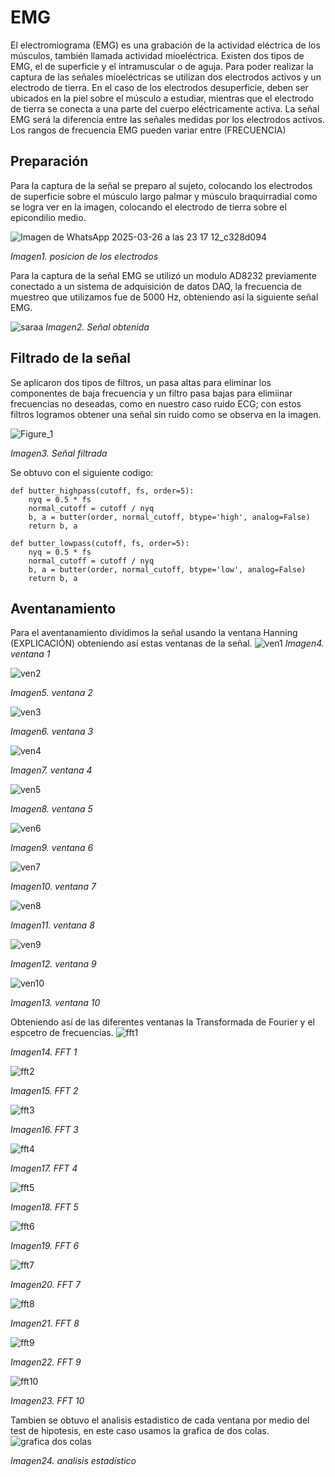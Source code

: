# EMG
El electromiograma (EMG) es una grabación de la actividad eléctrica de los músculos, también llamada actividad mioeléctrica. Existen dos tipos de EMG, el de superficie y el intramuscular o de aguja. 
Para poder realizar la captura de las señales mioeléctricas se utilizan dos electrodos activos y un electrodo de tierra. En el caso de los electrodos desuperficie, deben ser ubicados en la piel sobre el músculo a estudiar, mientras que el electrodo de tierra se conecta a una parte del cuerpo eléctricamente activa. La señal EMG será la diferencia entre las señales medidas por los electrodos activos. 
Los rangos de frecuencia EMG pueden variar entre (FRECUENCIA)


## Preparación
Para la captura de la señal se preparo al sujeto, colocando los electrodos de superficie sobre el músculo largo palmar y músculo braquirradial como se logra ver en la imagen, colocando el electrodo de tierra sobre el epicondilio medio. 

![Imagen de WhatsApp 2025-03-26 a las 23 17 12_c328d094](https://github.com/user-attachments/assets/e993660d-20cb-40b9-b269-3993543d67d3)

*Imagen1. posicion de los electrodos*


Para la captura de la señal EMG se utilizó un modulo AD8232 previamente conectado a un sistema de adquisición de datos DAQ, la frecuencia de muestreo que utilizamos fue de 5000 Hz, obteniendo así la siguiente señal EMG.

![saraa](https://github.com/user-attachments/assets/e5db7a64-e507-445b-89e9-930e71df5a64)
*Imagen2. Señal obtenida*

## Filtrado de la señal
Se aplicaron dos tipos de filtros, un pasa altas para eliminar los componentes de baja frecuencia y un filtro pasa bajas para elimiinar frecuencias no deseadas, como en nuestro caso ruido ECG; con estos filtros logramos obtener una señal sin ruido como se observa en la imagen. 

![Figure_1](https://github.com/user-attachments/assets/351e1289-3d17-4f86-87eb-072f8036f45d)


*Imagen3. Señal filtrada*

Se obtuvo con el siguiente codigo:
```
def butter_highpass(cutoff, fs, order=5):
    nyq = 0.5 * fs
    normal_cutoff = cutoff / nyq
    b, a = butter(order, normal_cutoff, btype='high', analog=False)
    return b, a

def butter_lowpass(cutoff, fs, order=5):
    nyq = 0.5 * fs
    normal_cutoff = cutoff / nyq
    b, a = butter(order, normal_cutoff, btype='low', analog=False)
    return b, a
  ```  

## Aventanamiento 
Para el aventanamiento dividimos la señal usando la ventana Hanning (EXPLICACIÓN) obteniendo así estas ventanas de la señal. 
![ven1](https://github.com/user-attachments/assets/85d03159-01f2-43b4-be49-1b1e84fafb20)
*Imagen4. ventana 1*

![ven2](https://github.com/user-attachments/assets/33270b59-e970-4f08-b1d4-7f60f15124ef)

*Imagen5. ventana 2*

![ven3](https://github.com/user-attachments/assets/32212ae9-b3a7-4080-926d-3addaeed6cf6)

*Imagen6. ventana 3*

![ven4](https://github.com/user-attachments/assets/61326f83-4fa6-4640-bca1-77916b2e65e6)

*Imagen7. ventana 4*

![ven5](https://github.com/user-attachments/assets/b6ae0656-9e93-4eac-bd48-87e069ff2264)

*Imagen8. ventana 5*

![ven6](https://github.com/user-attachments/assets/0eeb9dde-b7f0-49a1-bb97-0b134955389c)

*Imagen9. ventana 6*

![ven7](https://github.com/user-attachments/assets/55d71b29-38c4-4c02-a405-85cf69ad0ae9)

*Imagen10. ventana 7*

![ven8](https://github.com/user-attachments/assets/b400e04d-2cbd-400d-8d33-691d8cef756e)

*Imagen11. ventana 8*

![ven9](https://github.com/user-attachments/assets/c704fcc6-c607-4433-9ac2-6d3b06e99bbd)

*Imagen12. ventana 9*

![ven10](https://github.com/user-attachments/assets/c1675e05-20d3-489e-aa03-83ebbd6701df)

*Imagen13. ventana 10*





Obteniendo así de las diferentes ventanas la Transformada de Fourier y el espcetro de frecuencias.
![fft1](https://github.com/user-attachments/assets/0a10a6ed-4fb1-4392-8828-752ec0f5a223)

*Imagen14. FFT 1*

![fft2](https://github.com/user-attachments/assets/9ae7dcca-763b-4c25-817c-1019dccb2087)

*Imagen15. FFT 2*

![fft3](https://github.com/user-attachments/assets/1b2f981b-859e-4c39-8710-da67768c2fd0)

*Imagen16. FFT 3*

![fft4](https://github.com/user-attachments/assets/fa0f13c0-a882-434d-8dcc-392a1b3d548d)

*Imagen17. FFT 4*

![fft5](https://github.com/user-attachments/assets/1358b684-0273-4f81-8d0b-7fe1a7d8a98c)

*Imagen18. FFT 5*

![fft6](https://github.com/user-attachments/assets/b5179904-7d70-448e-9b8e-0ef15cb4b374)

*Imagen19. FFT 6*

![fft7](https://github.com/user-attachments/assets/6e4adaab-e699-4f55-96b0-7e82e1ade178)

*Imagen20. FFT 7*

![fft8](https://github.com/user-attachments/assets/20c5ba17-880a-4c48-90ea-aa9f956c77f1)

*Imagen21. FFT 8*

![fft9](https://github.com/user-attachments/assets/e8c24102-3978-4e63-abde-bdd0230bcedc)

*Imagen22. FFT 9*

![fft10](https://github.com/user-attachments/assets/79103d5d-7205-4fa1-92e1-a88a3cba832f)

*Imagen23. FFT 10*


Tambien se obtuvo el analisis estadistico de cada ventana por medio del test de hipotesis, en este caso usamos la grafica de dos colas.
![grafica dos colas](https://github.com/user-attachments/assets/e7f78ccb-209f-4135-bf1e-01b709df4e9f)

*Imagen24. analisis estadístico*













